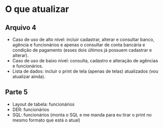 # O que atualizar

## Arquivo 4
- Caso de uso de alto nível: incluir cadastrar, alterar e consultar banco, agência e funcionários e apenas o consultar de conta bancária e condição de pagamento (esses dois últimos já possuem cadastrar e alterar).
- Caso de uso de baixo nível: consulta, cadastro e alteração de agências e funcionários.
- Lista de dados: incluir o print de tela (apenas de telas) atualizados (vou atualizar ainda).

## Parte 5
- Layout de tabela: funcionários
- DER: funcionários
- SQL: funcionários (monta o SQL e me manda para eu tirar o print no mesmo formato que está o atual)